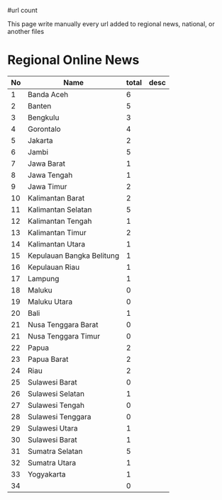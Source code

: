 #url count

This page write manually every url added to regional news, national, or another files

# Regional Online News

| No | Name    | total | desc |
| -- | ------- | :----- | :----- | 
| 1 | Banda Aceh | 6 | |
| 2 | Banten | 5 | |
| 3 | Bengkulu| 3 | |
| 4 | Gorontalo | 4 | |
| 5 | Jakarta | 2 | |
| 6 | Jambi | 5 | |
| 7 | Jawa Barat | 1 | |
| 8 | Jawa Tengah | 1 | |
| 9 | Jawa Timur | 2 | |
| 10 | Kalimantan Barat | 2 | |
| 11 | Kalimantan Selatan  | 5 | |
| 12 | Kalimantan Tengah | 1 | |
| 13 | Kalimantan Timur | 2 | |
| 14 | Kalimantan Utara | 1 | |
| 15| Kepulauan Bangka Belitung | 1 | |
| 16| Kepulauan Riau | 1 | |
| 17| Lampung | 1 | |
| 18| Maluku | 0 | |
| 19| Maluku Utara | 0 | |
| 20| Bali | 1 | |
| 21| Nusa Tenggara Barat | 0 | |
| 21| Nusa Tenggara Timur | 0 | |
| 22| Papua | 2 | |
| 23| Papua Barat | 2 | |
| 24| Riau | 2 | |
| 25| Sulawesi Barat | 0 | |
| 26| Sulawesi Selatan | 1 | |
| 27| Sulawesi Tengah | 0 | |
| 28| Sulawesi Tenggara | 0 | |
| 29| Sulawesi Utara | 1 | |
| 30| Sulawesi Barat | 1 | |
| 31| Sumatra Selatan | 5 | |
| 32| Sumatra Utara | 1 | |
| 33| Yogyakarta | 1 | |
| 34|  | 0 | |
